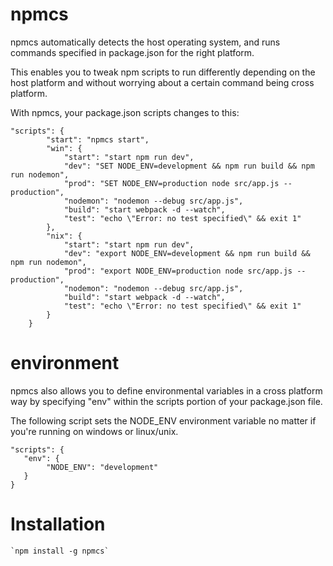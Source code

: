 # npmcs

npmcs automatically detects the host operating system, and runs commands specified in package.json for the right platform.

This enables you to tweak npm scripts to run differently depending on the host platform and without worrying about a certain command being cross platform.  

With npmcs, your package.json scripts changes to this:
```
"scripts": {
        "start": "npmcs start",
        "win": {
            "start": "start npm run dev",
            "dev": "SET NODE_ENV=development && npm run build && npm run nodemon",
            "prod": "SET NODE_ENV=production node src/app.js --production",
            "nodemon": "nodemon --debug src/app.js",
            "build": "start webpack -d --watch",
            "test": "echo \"Error: no test specified\" && exit 1"
        },
        "nix": {
            "start": "start npm run dev",
            "dev": "export NODE_ENV=development && npm run build && npm run nodemon",
            "prod": "export NODE_ENV=production node src/app.js --production",
            "nodemon": "nodemon --debug src/app.js",
            "build": "start webpack -d --watch",
            "test": "echo \"Error: no test specified\" && exit 1"
        }
    }
 ``` 
# environment
 npmcs also allows you to define environmental variables in a cross platform way by specifying "env" within the scripts portion of your package.json file.

 The following script sets the NODE_ENV environment variable no matter if you're running on windows or linux/unix.

 ```
"scripts": {
    "env": {
         "NODE_ENV": "development"
    }
}
 ``` 

# Installation
    `npm install -g npmcs`
